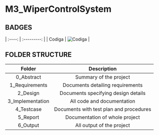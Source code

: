 # M3_WiperControlSystem

## BADGES

| :----: | :---------: |
| Codiga | ![Codiga](https://api.codiga.io/project/33482/status/svg) |


## FOLDER STRUCTURE
| Folder | Description | 
| :----: | :---------: |
| 0_Abstract | Summary of the project |
| 1_Requirements| Documents detailing requirements|
| 2_Design | Documents specifying design details |
| 3_Implementation | All code and documentation |
| 4_Testcase | Documents with test plan and procedures |
| 5_Report | Documentation of whole project |
| 6_Output | All output of the project |

